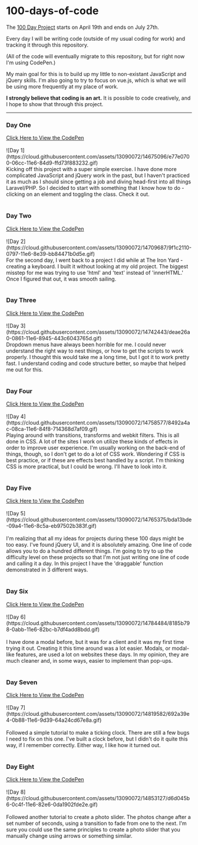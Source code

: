 # 100-days-of-code
The <a href="https://twitter.com/elleluna/status/722483522213023744">100 Day Project</a> starts on April 19th and ends on July 27th.

Every day I will be writing code (outside of my usual coding for work) and tracking it through this repository.

(All of the code will eventually migrate to this repository, but for right now I'm using CodePen.)

My main goal for this is to build up my little to non-existant JavaScript and jQuery skills. 
I'm also going to try to focus on vue.js, which is what we will be using more frequently at my place of work.

<b>I strongly believe that coding is an art.</b> It is possible to code creatively, and I hope to show that through this project.

<hr>

<h3>Day One</h3>
<a href="https://codepen.io/jacklynlee31/pen/ONExBa">Click Here to View the CodePen</a><br><br>
![Day 1](https://cloud.githubusercontent.com/assets/13090072/14675096/e77e0700-06cc-11e6-84d9-ffd73f883232.gif)<br>
Kicking off this project with a super simple exercise. I have done more complicated JavaScript and jQuery work in the past, but I haven't practiced it as much as I should since getting a job and diving head-first into all things Laravel/PHP. So I decided to start with something that I know how to do - clicking on an element and toggling the class. Check it out.
<br><br>
<h3>Day Two</h3>
<a href="http://codepen.io/jacklynlee31/pen/eZKLYM">Click Here to View the CodePen</a><br><br>
![Day 2](https://cloud.githubusercontent.com/assets/13090072/14709687/9f1c2110-0797-11e6-8e39-bb84471b0d5e.gif)<br>
For the second day, I went back to a project I did while at The Iron Yard - creating a keyboard. I built it without looking at my old project. The biggest misstep for me was trying to use 'html' and 'text' instead of 'innerHTML.' Once I figured that out, it was smooth sailing.
<br><br>
<h3>Day Three</h3>
<a href="http://codepen.io/jacklynlee31/pen/aNjZbJ">Click Here to View the CodePen</a><br><br>
![Day 3](https://cloud.githubusercontent.com/assets/13090072/14742443/deae26a0-0861-11e6-8945-443c6043765d.gif)<br>
Dropdown menus have always been horrible for me. I could never understand the right way to nest things, or how to get the scripts to work properly. I thought this would take me a long time, but I got it to work pretty fast. I understand coding and code structure better, so maybe that helped me out for this.
<br><br>
<h3>Day Four</h3>
<a href="http://codepen.io/jacklynlee31/pen/wGxjdz" target="new">Click Here to View the CodePen</a><br><br>
![Day 4](https://cloud.githubusercontent.com/assets/13090072/14758577/8492a4ac-08ca-11e6-84f8-714368d7af09.gif)<br>
Playing around with transitions, transforms and webkit filters. This is all done in CSS. A lot of the sites I work on utilize these kinds of effects in order to improve user experience. I'm usually working on the back-end of things, though, so I don't get to do a lot of CSS work. Wondering if CSS is best practice, or if these are effects best handled by a script. I'm thinking CSS is more practical, but I could be wrong. I'll have to look into it.
<br><br>
<h3>Day Five</h3>
<a href="http://codepen.io/jacklynlee31/pen/XdBGrX">Click Here to View the CodePen</a><br><br>
![Day 5](https://cloud.githubusercontent.com/assets/13090072/14765375/bda13bde-09a4-11e6-8c5a-eb97502b383f.gif)<br>
<br>
I'm realizing that all my ideas for projects during these 100 days might be too easy. I've found jQuery UI, and it is absolutely amazing. One line of code allows you to do a hundred different things. I'm going to try to up the difficulty level on these projects so that I'm not just writing one line of code and calling it a day. In this project I have the 'draggable' function demonstrated in 3 different ways.
<br><br>
<h3>Day Six</h3>
<a href="http://codepen.io/jacklynlee31/pen/ZWMzgE">Click Here to View the CodePen</a><br><br>
![Day 6](https://cloud.githubusercontent.com/assets/13090072/14784484/8185b798-0abb-11e6-82bc-b7df4add8bdd.gif)
<br><br>
I have done a modal before, but it was for a client and it was my first time trying it out. Creating it this time around was a lot easier. Modals, or modal-like features, are used a lot on websites these days. In my opinion, they are much cleaner and, in some ways, easier to implement than pop-ups.
<br><br>
<h3>Day Seven</h3>
<a href="http://codepen.io/jacklynlee31/pen/jqvZJX">Click Here to View the CodePen</a><br><br>
![Day 7](https://cloud.githubusercontent.com/assets/13090072/14819582/692a39e4-0b88-11e6-9d39-64a24cd67e8a.gif)
<br><br>
Followed a simple tutorial to make a ticking clock. There are still a few bugs I need to fix on this one. I've built a clock before, but I didn't do it quite this way, if I remember correctly. Either way, I like how it turned out.
<br><br>
<h3>Day Eight</h3>
<a href="http://codepen.io/jacklynlee31/pen/JXaeoK">Click Here to View the CodePen</a><br><br>
![Day 8](https://cloud.githubusercontent.com/assets/13090072/14853127/d6d045b6-0c4f-11e6-82e6-0da1902fde2e.gif)
<br><br>
Followed another tutorial to create a photo slider. The photos change after a set number of seconds, using a transition to fade from one to the next. I'm sure you could use the same principles to create a photo slider that you manually change using arrows or something similar.
<br><br>
